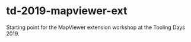 # td-2019-mapviewer-ext
Starting point for the MapViewer extension workshop at the Tooling Days 2019.
